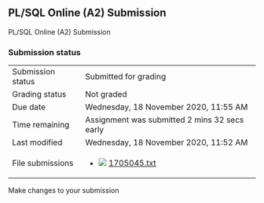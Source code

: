 <h2>PL/SQL Online (A2) Submission</h2>PL/SQL Online (A2) Submission<br />

<h3>Submission status</h3><table>
<tbody><tr>
<td>Submission status</td>
<td>Submitted for grading</td>
</tr>
<tr>
<td>Grading status</td>
<td>Not graded</td>
</tr>
<tr>
<td>Due date</td>
<td>Wednesday, 18 November 2020, 11:55 AM</td>
</tr>
<tr>
<td>Time remaining</td>
<td>Assignment was submitted 2 mins 32 secs early</td>
</tr>
<tr>
<td>Last modified</td>
<td>Wednesday, 18 November 2020, 11:52 AM</td>
</tr>
<tr>
<td>File submissions</td>
<td><ul><li><img src="..%5C..%5C..%5CJuly%202018%5CCSE103%5CNews%20forum%5CCSE103%201.1%5Cfile%5Ctext.png" /> <a href="file%5C1705045.txt">1705045.txt</a> 
</li></ul>

</td>
</tr>

</tbody>
</table>



Make changes to your submission



